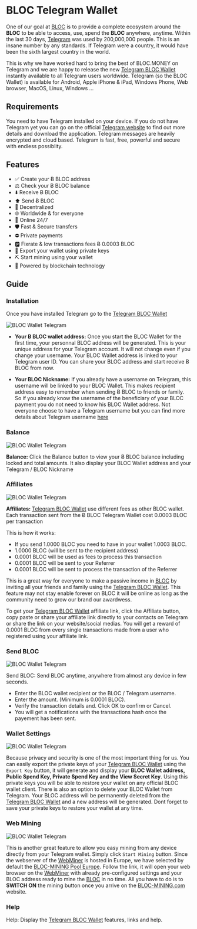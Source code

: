 # BLOC Telegram Wallet

One of our goal at [BLOC](https://bloc.money) is to provide a complete ecosystem around the **BLOC** to be able to access, use, spend the **BLOC** anywhere, anytime. Within the last 30 days, [Telegram](https://t.me/bloc_money) was used by 200,000,000 people. This is an insane number by any standards. If Telegram were a country, it would have been the sixth largest country in the world.

This is why we have worked hard to bring the best of BLOC.MONEY on Telegram and we are happy to release the new [Telegram BLOC Wallet](https://t.me/bloc_wallet_bot) instantly available to all Telegram users worldwide. Telegram (so the BLOC Wallet) is available for Android, Apple iPhone & iPad, Windows Phone, Web browser, MacOS, Linux, Windows …

## Requirements

You need to have Telegram installed on your device. If you do not have Telegram yet you can go on the official [Telegram website](https://telegram.org) to find out more details and download the application. Telegram messages are heavily encrypted and cloud based. Telegram is fast, free, powerful and secure with endless possiblity.

## Features

* ✅ Create your Ƀ BLOC address 
* ⚖️ Check your Ƀ BLOC balance
* ⬇️ Receive Ƀ BLOC
* ⬆️ Send Ƀ BLOC
* 🤖 Decentralized
* 🌐 Worldwide & for everyone
* 🏪 Online 24/7
* 🛡️ Fast & Secure transfers
* ⛔️ Private payments
* 🅿️ Fixrate & low transactions fees Ƀ 0.0003 BLOC
* 🔐 Export your wallet using private keys
* ⛏ Start mining using your wallet
* 💠 Powered by blockchain technology

## Guide

### Installation

Once you have installed Telegram go to the [Telegram BLOC Wallet](https://t.me/bloc_wallet_bot)

![BLOC Wallet Telegram](images/Telegram-BLOC-Wallet/WALLET.png)

* **Your Ƀ BLOC wallet address:** Once you start the BLOC Wallet for the first time, your personnal BLOC address will be generated. This is your unique address for your Telegram account. It will not change even if you change your username. Your BLOC Wallet address is linked to your Telegram user ID. You can share your BLOC address and start receive Ƀ BLOC from now.

* **Your BLOC Nickname:** If you already have a username on Telegram, this username will be linked to your BLOC Wallet. This makes recipient address easy to remember when sending Ƀ BLOC to friends or family. So if you already know the username of the beneficiary of your BLOC payment you do not need to know his BLOC Wallet address. Not everyone choose to have a Telegram username but you can find more details about Telegram username [here](https://telegram.org/faq#q-do-i-need-a-username)

### Balance

![BLOC Wallet Telegram](images/Telegram-BLOC-Wallet/BALANCE.png)

**Balance:** Click the Balance button to view your Ƀ BLOC balance including locked and total amounts. It also display your BLOC Wallet address and your Telegram / BLOC Nickname

### Affiliates

![BLOC Wallet Telegram](images/Telegram-BLOC-Wallet/AFFILIATES.png)

**Affiliates:** [Telegram BLOC Wallet](https://t.me/bloc_wallet_bot) use different fees as other BLOC wallet. Each transaction sent from the Ƀ BLOC Telegram Wallet cost 0.0003 BLOC per transaction

This is how it works:

* If you send 1.0000 BLOC you need to have in your wallet 1.0003 BLOC.
* 1.0000 BLOC (will be sent to the recipient address)
* 0.0001 BLOC will be used as fees to process this transaction
* 0.0001 BLOC will be sent to your Referrer
* 0.0001 BLOC will be sent to process the transaction of the Referrer
 
This is a great way for everyone to make a passive income in [BLOC](https://bloc.money) by inviting all your friends and family using the [Telegram BLOC Wallet](https://t.me/bloc_wallet_bot). This feature may not stay enable forever on BLOC it will be online as long as the community need to grow our brand our awardwess.
 
To get your [Telegram BLOC Wallet](https://t.me/bloc_wallet_bot) affiliate link, click the Affiliate button, copy paste or share your affiliate link directly to your contacts on Telegram or share the link on your website/social medias. You will get a reward of 0.0001 BLOC from every single transactions made from a user who registered using your affiliate link.

### Send BLOC

![BLOC Wallet Telegram](images/Telegram-BLOC-Wallet/SEND_BLOC.png)

Send BLOC: Send BLOC anytime, anywhere from almost any device in few seconds. 
 
* Enter the BLOC wallet recipient or the BLOC / Telegram username. 
* Enter the amount. (Minimum is 0.0001 BLOC). 
* Verify the transaction details and. Click OK to confirm or Cancel. 
* You will get a notifications with the transactions hash once the payement has been sent.

### Wallet Settings

![BLOC Wallet Telegram](images/Telegram-BLOC-Wallet/SETTINGS.png)

Because privacy and security is one of the most important thing for us. You can easily export the private keys of your [Telegram BLOC Wallet](https://t.me/bloc_wallet_bot) using the `Export Key` button, it will generate and display your **BLOC Wallet address, Public Spend Key, Private Spend Key and the View Secret Key**. Using this private keys you will be able to restore your wallet on any official BLOC wallet client. There is also an option to delete your BLOC Wallet from Telegram. Your BLOC address will be permanently deleted from the [Telegram BLOC Wallet](https://t.me/bloc_wallet_bot) and a new address will be generated. Dont forget to save your private keys to restore your wallet at any time.

### Web Mining

![BLOC Wallet Telegram](images/Telegram-BLOC-Wallet/WEB_MINING.png)

This is another great feature to allow you easy mining from any device directly from your Telegram wallet. Simply click `Start Mining` button. Since the webserver of the [WebMiner](https://bloc-mining.com) is hosted in Europe, we have selected by default the [BLOC-MINING Pool Europe](https://bloc-mining.eu). Follow the link, it will open your web browser on the [WebMiner](https://bloc-mining.com) with already pre-configured settings and your BLOC address ready to mine the [BLOC](https://bloc.money) in no time. All you have to do is to **SWITCH ON** the mining button once you arrive on the [BLOC-MINING.com](https://bloc-mining.com) website.

### Help

Help: Display the [Telegram BLOC Wallet](https://t.me/bloc_wallet_bot) features, links and help.